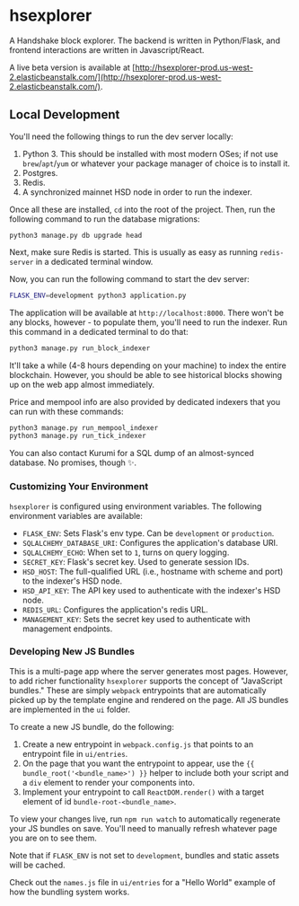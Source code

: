 # hsexplorer

A Handshake block explorer. The backend is written in Python/Flask, and frontend interactions are written in Javascript/React.

A live beta version is available at [http://hsexplorer-prod.us-west-2.elasticbeanstalk.com/](http://hsexplorer-prod.us-west-2.elasticbeanstalk.com/). 

## Local Development

You'll need the following things to run the dev server locally:

1. Python 3. This should be installed with most modern OSes; if not use `brew`/`apt`/`yum` or whatever your package manager of choice is to install it.
2. Postgres.
3. Redis.
4. A synchronized mainnet HSD node in order to run the indexer.

Once all these are installed, `cd` into the root of the project. Then, run the following command to run the database migrations:

```
python3 manage.py db upgrade head
```

Next, make sure Redis is started. This is usually as easy as running `redis-server` in a dedicated terminal window.

Now, you can run the following command to start the dev server:

```bash
FLASK_ENV=development python3 application.py
```

The application will be available at `http://localhost:8000`. There won't be any blocks, however - to populate them, you'll need to run the indexer. Run this command in a dedicated terminal to do that:

```bash
python3 manage.py run_block_indexer
```

It'll take a while (4-8 hours depending on your machine) to index the entire blockchain. However, you should be able to see historical blocks showing up on the web app almost immediately.

Price and mempool info are also provided by dedicated indexers that you can run with these commands:

```bash
python3 manage.py run_mempool_indexer
python3 manage.py run_tick_indexer
```

You can also contact Kurumi for a SQL dump of an almost-synced database. No promises, though ✨.

### Customizing Your Environment

`hsexplorer` is configured using environment variables. The following environment variables are available:

- `FLASK_ENV`: Sets Flask's env type. Can be `development` or `production`.
- `SQLALCHEMY_DATABASE_URI`: Configures the application's database URI.
- `SQLALCHEMY_ECHO`: When set to `1`, turns on query logging.
- `SECRET_KEY`: Flask's secret key. Used to generate session IDs.
- `HSD_HOST`: The full-qualified URL (i.e., hostname with scheme and port) to the indexer's HSD node.
- `HSD_API_KEY`: The API key used to authenticate with the indexer's HSD node.
- `REDIS_URL`: Configures the application's redis URL.
- `MANAGEMENT_KEY`: Sets the secret key used to authenticate with management endpoints.

### Developing New JS Bundles

This is a multi-page app where the server generates most pages. However, to add richer functionality `hsexplorer` supports the concept of "JavaScript bundles." These are simply `webpack` entrypoints that are automatically picked up by the template engine and rendered on the page. All JS bundles are implemented in the `ui` folder.


To create a new JS bundle, do the following:

1. Create a new entrypoint in `webpack.config.js` that points to an entrypoint file in `ui/entries`.
2. On the page that you want the entrypoint to appear, use the `{{ bundle_root('<bundle_name>') }}` helper to include both your script and a `div` element to render your components into.
3. Implement your entrypoint to call `ReactDOM.render()` with a target element of id `bundle-root-<bundle_name>`.

To view your changes live, run `npm run watch` to automatically regenerate your JS bundles on save. You'll need to manually refresh whatever page you are on to see them.

Note that if `FLASK_ENV` is not set to `development`, bundles and static assets will be cached.

Check out the `names.js` file in `ui/entries` for a "Hello World" example of how the bundling system works.